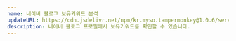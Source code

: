 ```yaml
---
name: 네이버 블로그 보유키워드 분석
updateURL: https://cdn.jsdelivr.net/npm/kr.myso.tampermonkey@1.0.6/service/com.naver.blog-profile.keyword.counter.user.js
description: 네이버 블로그 프로필에서 보유키워드를 확인할 수 있습니다.
---
```

